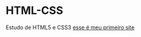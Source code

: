 # HTML-CSS
 Estudo de HTML5 e CSS3
<a href="https://vitorramos77.github.io/HTML-CSS/modulo02/D010/index.html"> esse é meu primeiro site</a>
